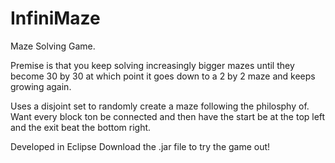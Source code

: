 # InfiniMaze
Maze Solving Game. 

Premise is that you keep solving increasingly bigger mazes until they become 30 by 30 at which point it goes down to a 2 by 2 maze and keeps growing again. 

Uses a disjoint set to randomly create a maze following the philosphy of. Want every block ton be connected and then have the start be at the top left and the exit beat the bottom right. 

Developed in Eclipse Download the .jar file to try the game out!
